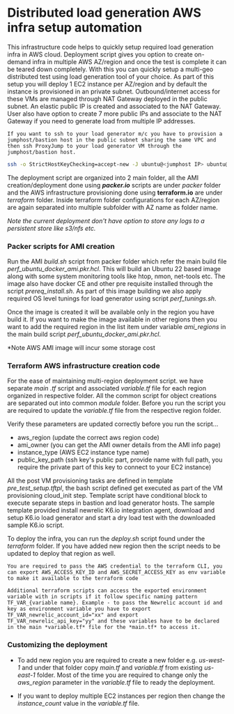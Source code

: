 # Distributed load generation AWS infra setup automation

This infrastructure code helps to quickly setup required load generation infra in AWS cloud. Deployment script gives you option to create on-demand infra in multiple AWS AZ/region and once the test is complete it can be teared down completely. With this you can quickly setup a multi-geo distributed test using load generation tool of your choice. As part of this setup you will deploy 1 EC2 instance per AZ/region and by default the instance is provisioned in an private subnet. Outbound/internet access for these VMs are managed through NAT Gateway deployed in the public subnet. An elastic public IP is created and associated to the NAT Gateway. User also have option to create 7 more public IPs and associate to the NAT Gateway if you need to generate load from multiple IP addresses. 

`If you want to ssh to your load generator m/c you have to provision a jumphost/bastion host in the public subnet sharing the same VPC and then ssh ProxyJump to your load generator VM through the jumphost/bastion host.`

```bash
ssh -o StrictHostKeyChecking=accept-new -J ubuntu@<jumphost IP> ubuntu@<load generator VM IP>

```

The deployment script are organized into 2 main folder, all the AMI creation/deployment done using ***packer.io*** scripts are under *packer* folder and the AWS infrastructure provisioning done using **terraform.io** are under *terraform* folder. Inside terraform folder configurations for each AZ/region are again separated into multiple subfolder with AZ name as folder name. 

*Note the current deployment don't have option to store any logs to a persistent store like s3/nfs etc.* 


### Packer scripts for AMI creation

Run the AMI *build.sh* script from packer folder which refer the main build file *perf_ubuntu_docker_ami.pkr.hcl*. This will build an Ubuntu 22 based image along with some system monitoring tools like htop, nmon, net-tools etc. The image also have docker CE and other pre requisite installed through the script *prereq_install.sh*. As part of this image building we also apply required OS level tunings for load generator using script *perf_tunings.sh*.

Once the image is created it will be available only in the region you have build it. If you want to make the image available in other regions then you want to add the required region in the list item under variable *_ami_regions_* in the main build script *perf_ubuntu_docker_ami.pkr.hcl*.

*Note AWS AMI image will incur some storage cost


### Terraform AWS infrastructure creation code

For the ease of maintaining multi-region deployment script. we have separate *main .tf* script and associated *variable.tf* file for each region organized in respective folder. All the common script for object creations are separated out into common *module* folder. Before you run the script you are required to update the *variable.tf* file from the respective region folder. 

Verify these parameters are updated correctly before you run the script...
- aws_region (update the correct aws region code)
- ami_owner (you can get the AMI owner details from the AMI info page)
- instance_type (AWS EC2 instance type name)
- public_key_path (ssh key's public part, provide name with full path, you require the private part of this key to connect to your EC2 instance)


All the post VM provisioning tasks are defined in template *pre_test_setup.tftpl*, the bash script defined get executed as part of the VM provisioning cloud_init step. Template script have conditional block to execute separate steps in bastion and load generator hosts. The sample template provided install newrelic K6.io integration agent, download and setup K6.io load generator and start a dry load test with the downloaded sample K6.io script.


To deploy the infra, you can run the *deploy.sh* script found under the *terraform* folder. If you have added new region then the script needs to be updated to deploy that region as well. 


`You are required to pass the AWS credential to the terraform CLI, you can export AWS_ACCESS_KEY_ID and AWS_SECRET_ACCESS_KEY as env variable to make it available to the terraform code`


`Additional terraform scripts can access the exported environment variable with in scripts if it follow specific naming pattern TF_VAR_{variable name}. Example - to pass the Newrelic account id and key as environment variable you have to export TF_VAR_newrelic_account_id="xx" and export TF_VAR_newrelic_api_key="yy" and these variables have to be declared in the main *variable.tf* file for the *main.tf* to access it.`

### Customizing the deployment

- To add new region you are required to create a new folder e.g. *us-west-1* and under that folder copy *main.tf* and *variable.tf* from existing *us-east-1* folder. Most of the time you are required to change only the *aws_region* parameter in the *variable.tf* file to ready the deployment. 

- If you want to deploy multiple EC2 instances per region then change the *instance_count* value in the *variable.tf* file.
